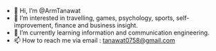 - 👋 Hi, I’m @ArmTanawat
- 👀 I’m interested in travelling, games, psychology, sports, self-improvement, finance and business insight.
- 🌱 I’m currently learning information and communication engineering.
- 📫 How to reach me via email : tanawat0758@gmail.com

<!---
ArmTanawat/ArmTanawat is a ✨ special ✨ repository because its `README.md` (this file) appears on your GitHub profile.
You can click the Preview link to take a look at your changes.
--->
